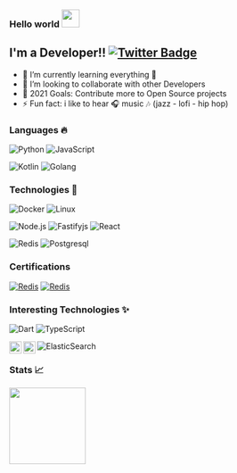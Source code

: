 ### Hello world <img src="https://files.aashutosh.dev/hey.gif" width="32px">


## I'm a  Developer!! [![Twitter Badge](https://img.shields.io/badge/-@kenriortega-1ca0f1?style=flat-square&labelColor=1ca0f1&logo=twitter&logoColor=white&link=https://twitter.com/kenriortega)](https://twitter.com/kenriortega) 
<!-- [![Linkedin Badge](https://img.shields.io/badge/-aashutoshrathi-blue?style=flat-square&logo=Linkedin&logoColor=white&link=https://www.linkedin.com/in/aashutoshrathi/)](https://www.linkedin.com/in/aashutoshrathi/) -->


- 🌱 I’m currently learning everything 🤣
- 👯 I’m looking to collaborate with other Developers
- 🥅 2021 Goals: Contribute more to Open Source projects
- ⚡ Fun fact: i like to hear 🎧 music 🎶 (jazz - lofi - hip hop)

### Languages 🔥

![Python](https://img.shields.io/badge/-Python-000?&logo=Python)
![JavaScript](https://img.shields.io/badge/-JavaScript-000?&logo=JavaScript)

![Kotlin](https://img.shields.io/badge/-Kotlin-000?&logo=Kotlin)
![Golang](https://img.shields.io/badge/-Golang-000?&logo=Go)

### Technologies 💪

![Docker](https://img.shields.io/badge/-Docker-000?&logo=Docker)
![Linux](https://img.shields.io/badge/-Linux-000?&logo=Linux)

![Node.js](https://img.shields.io/badge/-Node.js-000?&logo=node.js)
![Fastifyjs](https://img.shields.io/badge/-Fastifyjs-000?&logo=Fastify)
![React](https://img.shields.io/badge/-React-000?&logo=React)

![Redis](https://img.shields.io/badge/-Redis-000?&logo=Redis)
![Postgresql](https://img.shields.io/badge/-Postgresql-000?&logo=postgresql)

### Certifications


[![Redis](https://img.shields.io/badge/-RU202-000?&logo=Redis)](https://university.redislabs.com/certificates/8d654d8854ba464f8f4991780adb0ef8)
[![Redis](https://img.shields.io/badge/-RU330-000?&logo=Redis)](https://university.redislabs.com/certificates/041bc3bfb8584bfb8a55f3cd11a0e12c)

### Interesting Technologies ✨

![Dart](https://img.shields.io/badge/-Flutter-000?&logo=flutter)
![TypeScript](https://img.shields.io/badge/-TypeScript-000?&logo=TypeScript)

![ElasticSearch](https://img.shields.io/badge/-ElasticSearch-000?&logo=elasticsearch)
<img align="left" alt="Apache Kafka" width="22px" src="https://upload.wikimedia.org/wikipedia/commons/0/05/Apache_kafka.svg" />
<img align="left" alt="Prometheus" width="22px" src="https://upload.wikimedia.org/wikipedia/commons/3/38/Prometheus_software_logo.svg" />
<br/>


### Stats 📈

<img height="137px" src="https://github-readme-stats.vercel.app/api?username=kenriortega" />
